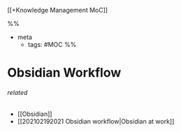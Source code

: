 [[+Knowledge Management MoC]]

%%
- meta
	- tags: #MOC 
%%

# Obsidian Workflow

###### related
- [[Obsidian]]
- [[202102192021 Obsidian workflow|Obsidian at work]]